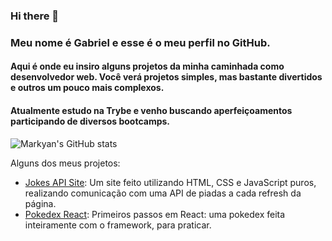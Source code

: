 ### Hi there 👋

### Meu nome é Gabriel e esse é o meu perfil no GitHub.
#### Aqui é onde eu insiro alguns projetos da minha caminhada como desenvolvedor web. Você verá projetos simples, mas bastante divertidos e outros um pouco mais complexos.
#### Atualmente estudo na Trybe e venho buscando aperfeiçoamentos participando de diversos bootcamps.

![Markyan's GitHub stats](https://github-readme-stats.vercel.app/api?username=markyangit&show_icons=true)

Alguns dos meus projetos:
* [Jokes API Site](https://markyangit.github.io/promise-jokes-site/): Um site feito utilizando HTML, CSS e JavaScript puros, realizando comunicação com uma API de piadas a cada refresh da página.
* [Pokedex React](my-pokedex-with-react.vercel.app): Primeiros passos em React: uma pokedex feita inteiramente com o framework, para praticar.
